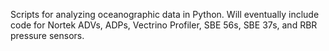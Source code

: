 Scripts for analyzing oceanographic data in Python. Will eventually include code for Nortek ADVs, ADPs, Vectrino Profiler, SBE 56s, SBE 37s, and RBR pressure sensors. 
